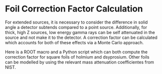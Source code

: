 # Foil Correction Factor Calculation
For extended sources, it is necessary to consider the difference in solid angle a detector subtends compared to a point source. Additionally, for thick, high Z sources, low energy gamma rays can be self attenuated in the source and not make it to the detector. A correction factor can be calculated which accounts for both of these effects via a Monte Carlo approach.

Here is a ROOT macro and a Python script which can both compute the correction factor for square foils of holmium and dsyprosium. Other foils can be modelled by using the relevant mass attenuation coefficientes from NIST.
